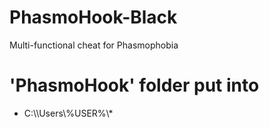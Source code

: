 # PhasmoHook-Black
Multi-functional cheat for Phasmophobia

# 'PhasmoHook' folder put into 
- C:\\\Users\\\%USER%\\\*
